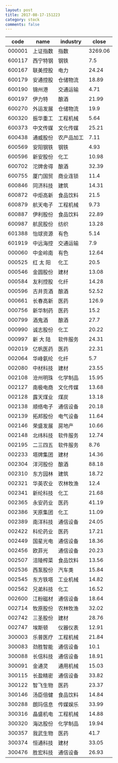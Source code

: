 ```yaml
---
layout: post
title: 2017-08-17-151223
category: stock
comments: false
---
```

| code   |   name   |  industry  |  close  |
|--------|----------|------------|---------|
| 000001 | 上证指数 |    指数    | 3269.06 |
| 600117 | 西宁特钢 |    钢铁    |   7.5   |
| 600167 | 联美控股 |    电力    |  24.24  |
| 600179 | 安通控股 |  仓储物流  |  18.89  |
| 600190 |  锦州港  |  交通运输  |   4.71  |
| 600197 |  伊力特  |    酿酒    |  21.99  |
| 600270 | 外运发展 |  仓储物流  |   19.9  |
| 600320 | 振华重工 |  工程机械  |   5.64  |
| 600373 | 中文传媒 |  文化传媒  |  25.21  |
| 600438 | 通威股份 | 农产品加工 |   7.11  |
| 600569 | 安阳钢铁 |    钢铁    |   4.93  |
| 600596 | 新安股份 |    化工    |  10.98  |
| 600702 | 沱牌舍得 |    酿酒    |  32.39  |
| 600755 | 厦门国贸 |  商业连锁  |   11.4  |
| 600846 | 同济科技 |    建筑    |  14.31  |
| 600872 | 中炬高新 |  食品饮料  |   21.5  |
| 600879 | 航天电子 |  工程机械  |   9.73  |
| 600887 | 伊利股份 |  食品饮料  |  22.89  |
| 600987 | 航民股份 |    纺织    |  13.28  |
| 601388 | 怡球资源 |    有色    |   5.14  |
| 601919 | 中远海控 |  交通运输  |   7.9   |
| 000060 | 中金岭南 |    有色    |  12.64  |
| 000525 | 红 太 阳 |    化工    |   20.5  |
| 000546 | 金圆股份 |    建材    |  13.08  |
| 000584 | 友利控股 |    化纤    |  14.28  |
| 000596 | 古井贡酒 |    酿酒    |  52.52  |
| 000661 | 长春高新 |    医药    |  126.9  |
| 000756 | 新华制药 |    医药    |   15.2  |
| 000799 |  酒鬼酒  |    酿酒    |   27.7  |
| 000990 | 诚志股份 |    化工    |  20.22  |
| 000997 | 新 大 陆 |  软件服务  |  24.31  |
| 002019 | 亿帆医药 |    医药    |  22.31  |
| 002064 | 华峰氨纶 |    化纤    |   5.7   |
| 002080 | 中材科技 |    建材    |  23.55  |
| 002108 | 沧州明珠 |  化学制品  |  15.95  |
| 002127 | 南极电商 |  文化传媒  |  13.68  |
| 002128 | 露天煤业 |    煤炭    |  13.18  |
| 002138 | 顺络电子 |  通信设备  |  20.18  |
| 002139 | 拓邦股份 |  电气设备  |  11.64  |
| 002146 | 荣盛发展 |   房地产   |  10.66  |
| 002148 | 北纬科技 |  软件服务  |  12.74  |
| 002195 | 二三四五 |  软件服务  |   8.76  |
| 002233 | 塔牌集团 |    建材    |  14.36  |
| 002304 | 洋河股份 |    酿酒    |  88.18  |
| 002310 | 东方园林 |    建筑    |  18.72  |
| 002321 | 华英农业 |  农林牧渔  |   12.4  |
| 002341 | 新纶科技 |    化工    |  21.68  |
| 002365 | 永安药业 |    医药    |  41.19  |
| 002386 | 天原集团 |    化工    |  11.09  |
| 002389 | 南洋科技 |  通信设备  |  24.05  |
| 002422 | 科伦药业 |    医药    |  17.21  |
| 002449 | 国星光电 |  通信设备  |  18.36  |
| 002456 |  欧菲光  |  通信设备  |  20.23  |
| 002507 | 涪陵榨菜 |  食品饮料  |  13.56  |
| 002536 | 西泵股份 |   汽车类   |  15.84  |
| 002545 | 东方铁塔 |  工业机械  |  14.82  |
| 002562 | 兄弟科技 |    化工    |  16.52  |
| 002600 | 江粉磁材 |  通信设备  |  18.64  |
| 002714 | 牧原股份 |  农林牧渔  |  32.02  |
| 002742 | 三圣股份 |    建材    |  28.76  |
| 002747 |  埃斯顿  |  仪器仪表  |  12.91  |
| 300003 | 乐普医疗 |  工程机械  |  21.84  |
| 300083 | 劲胜智能 |  通信设备  |   10.1  |
| 300088 | 长信科技 |  通信设备  |  18.91  |
| 300091 |  金通灵  |  通用机械  |  15.03  |
| 300115 | 长盈精密 |  通信设备  |  33.82  |
| 300122 | 智飞生物 |    医药    |  23.37  |
| 300146 | 汤臣倍健 |  食品饮料  |  14.84  |
| 300288 | 朗玛信息 |  传媒娱乐  |  33.99  |
| 300316 | 晶盛机电 |  工程机械  |  14.88  |
| 300320 | 海达股份 |  化学制品  |  19.94  |
| 300357 | 我武生物 |    医药    |   41.7  |
| 300374 | 恒通科技 |    建材    |  33.05  |
| 300476 | 胜宏科技 |  通信设备  |  26.93  |
